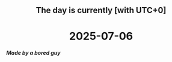 <h2 align=center>The day is currently [with UTC+0]</h2>
<h1 align=center><!--TIME BEGIN-->2025-07-06<!--TIME END--></h1>
<h5>Made by a bored guy</h5>
